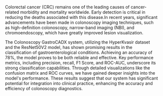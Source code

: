  Colorectal cancer (CRC) remains one of the leading
 causes of cancer-related morbidity and mortality
 worldwide. Early detection is critical in reducing the
 deaths associated with this disease.In recent years,
 significant advancements have been made in colonoscopy
 imaging techniques, such as high-definition colonoscopy,
 narrow-band imaging (NBI), and chromoendoscopy,
 which have greatly improved lesion visualization.

 
 The Colonoscopy GastroCADX system, utilizing the
 HyperKvasir dataset and the ResNet50V2 model, has
 shown promising results in the classification of
 gastroenterological conditions. Achieving an accuracy of
 78%, the model proves to be both reliable and effective.
 Key performance metrics, including precision, recall, F1
 Score, and ROC-AUC, underscore its strong classification
 capabilities. Through detailed visualizations like the
 confusion matrix and ROC curves, we have gained deeper
 insights into the model's performance. These results
 suggest that our system has significant potential for
 integration into clinical practice, enhancing the accuracy
 and efficiency of colonoscopy diagnostics.

